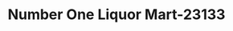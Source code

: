 ---
f_zip-code: 90278
f_state-code: CA
title: Number One Liquor Mart-23133
f_phone: 310-374-4512
f_city-only: Redondo Beach
f_address: 1520 Aviation Blvd Redondo Beach
f_location-unique-id: '23133'
slug: number-one-liquor-mart-23133
updated-on: '2024-05-30T13:46:58.046Z'
created-on: '2024-05-30T13:36:59.803Z'
published-on: '2024-05-30T13:54:32.469Z'
f_city-state: cms/city/redondo-beach-ca.md
f_company: cms/company/number-one-liquor-mart.md
f_state: cms/state/california.md
layout: '[payday-loan].html'
tags: payday-loan
---